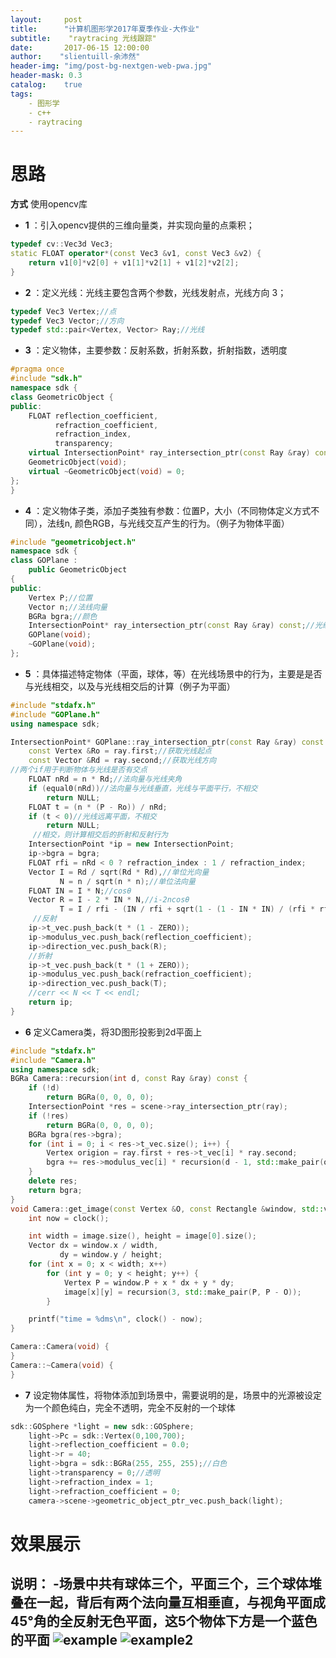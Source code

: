 ```yaml
---
layout:     post
title:		"计算机图形学2017年夏季作业-大作业"
subtitle:    "raytracing 光线跟踪"
date:	    2017-06-15 12:00:00
author:	   "slientuill-余沛然"
header-img: "img/post-bg-nextgen-web-pwa.jpg"
header-mask: 0.3
catalog:    true
tags:
    - 图形学
    - c++
    - raytracing
---
```


> 



# 思路



**方式** 使用opencv库
- **1** ：引入opencv提供的三维向量类，并实现向量的点乘积；
``` cpp
typedef cv::Vec3d Vec3; 
static FLOAT operator*(const Vec3 &v1, const Vec3 &v2) { 
	return v1[0]*v2[0] + v1[1]*v2[1] + v1[2]*v2[2]; 
}
```
- **2** ：定义光线：光线主要包含两个参数，光线发射点，光线方向 3；
```cpp
typedef Vec3 Vertex;//点
typedef Vec3 Vector;//方向
typedef std::pair<Vertex, Vector> Ray;//光线
```
- **3** ：定义物体，主要参数：反射系数，折射系数，折射指数，透明度
```cpp
#pragma once
#include "sdk.h"
namespace sdk {
class GeometricObject {
public:
    FLOAT reflection_coefficient,
          refraction_coefficient,
          refraction_index,
          transparency;
    virtual IntersectionPoint* ray_intersection_ptr(const Ray &ray) const = 0;
    GeometricObject(void);
    virtual ~GeometricObject(void) = 0;
};
}
```
- **4** ：定义物体子类，添加子类独有参数：位置P，大小（不同物体定义方式不同），法线n, 颜色RGB，与光线交互产生的行为。（例子为物体平面）
```cpp
#include "geometricobject.h"
namespace sdk {
class GOPlane :
    public GeometricObject
{
public:
    Vertex P;//位置
    Vector n;//法线向量
    BGRa bgra;//颜色
    IntersectionPoint* ray_intersection_ptr(const Ray &ray) const;//光线行为
    GOPlane(void);
    ~GOPlane(void);
};
```
- **5** ：具体描述特定物体（平面，球体，等）在光线场景中的行为，主要是是否与光线相交，以及与光线相交后的计算（例子为平面）

```cpp
#include "stdafx.h"
#include "GOPlane.h"
using namespace sdk;

IntersectionPoint* GOPlane::ray_intersection_ptr(const Ray &ray) const {
    const Vertex &Ro = ray.first;//获取光线起点
    const Vector &Rd = ray.second;//获取光线方向
//两个if用于判断物体与光线是否有交点
    FLOAT nRd = n * Rd;//法向量与光线夹角
    if (equal0(nRd))//法向量与光线垂直，光线与平面平行，不相交
        return NULL;
    FLOAT t = (n * (P - Ro)) / nRd;
    if (t < 0)//光线远离平面，不相交
        return NULL;
     //相交，则计算相交后的折射和反射行为
    IntersectionPoint *ip = new IntersectionPoint;
    ip->bgra = bgra;
    FLOAT rfi = nRd < 0 ? refraction_index : 1 / refraction_index;
    Vector I = Rd / sqrt(Rd * Rd),//单位光向量
           N = n / sqrt(n * n);//单位法向量
    FLOAT IN = I * N;//cosθ
    Vector R = I - 2 * IN * N,//i-2ncosθ
           T = I / rfi - (IN / rfi + sqrt(1 - (1 - IN * IN) / (rfi * rfi))) * N;
     //反射
    ip->t_vec.push_back(t * (1 - ZERO));
    ip->modulus_vec.push_back(reflection_coefficient);
    ip->direction_vec.push_back(R);
    //折射
    ip->t_vec.push_back(t * (1 + ZERO));
    ip->modulus_vec.push_back(refraction_coefficient);
    ip->direction_vec.push_back(T);
    //cerr << N << T << endl;
    return ip;
}
```
- **6** 定义Camera类，将3D图形投影到2d平面上

```cpp
#include "stdafx.h"
#include "Camera.h"
using namespace sdk;
BGRa Camera::recursion(int d, const Ray &ray) const {
    if (!d)
        return BGRa(0, 0, 0, 0);
    IntersectionPoint *res = scene->ray_intersection_ptr(ray);
    if (!res)
        return BGRa(0, 0, 0, 0);
    BGRa bgra(res->bgra);
    for (int i = 0; i < res->t_vec.size(); i++) {
        Vertex origion = ray.first + res->t_vec[i] * ray.second;
        bgra += res->modulus_vec[i] * recursion(d - 1, std::make_pair(origion, res->direction_vec[i]));
    }
    delete res;
    return bgra;
}
void Camera::get_image(const Vertex &O, const Rectangle &window, std::vector<std::vector<BGRa> > &image) const {
    int now = clock();

    int width = image.size(), height = image[0].size();
    Vector dx = window.x / width,
           dy = window.y / height;
    for (int x = 0; x < width; x++)
        for (int y = 0; y < height; y++) {
            Vertex P = window.P + x * dx + y * dy;
            image[x][y] = recursion(3, std::make_pair(P, P - O));
        }

    printf("time = %dms\n", clock() - now);
}

Camera::Camera(void) {
}
Camera::~Camera(void) {
}
```
- **7** 设定物体属性，将物体添加到场景中，需要说明的是，场景中的光源被设定为一个颜色纯白，完全不透明，完全不反射的一个球体
```cpp
sdk::GOSphere *light = new sdk::GOSphere;
    light->Pc = sdk::Vertex(0,100,700);
    light->reflection_coefficient = 0.0;
    light->r = 40;
    light->bgra = sdk::BGRa(255, 255, 255);//白色
    light->transparency = 0;//透明
    light->refraction_index = 1;
    light->refraction_coefficient = 0;
    camera->scene->geometric_object_ptr_vec.push_back(light);
```
# 效果展示
**说明：**
-场景中共有球体三个，平面三个，三个球体堆叠在一起，背后有两个法向量互相垂直，与视角平面成45°角的全反射无色平面，这5个物体下方是一个蓝色的平面
![example](https://github.com/slientuill/slientuill.github.com/blob/master/img/%E6%95%88%E6%9E%9C%E5%9B%BE.jpg)
![example2](http://github.com/slientuill/slientuill.github.com/blob/master/img/%E6%95%88%E6%9E%9C%E5%9B%BE.jpg)
-------------------








